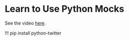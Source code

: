 # Learn to Use Python Mocks

See the video [here](http://miketwo.net/learn/mocks).


!!! pip install python-twitter